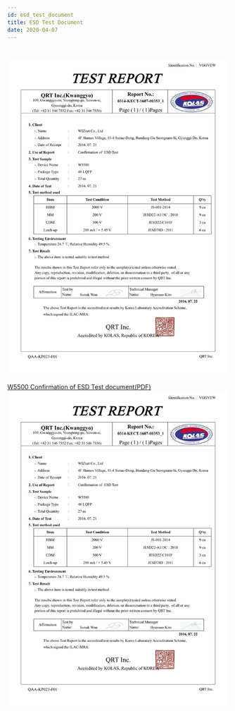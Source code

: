```yaml
---
id: esd_test_document
title: ESD Test Document
date: 2020-04-07
---
```


![W5500 Confirmation of ESD Test document](/img/products/w5500/application/kect-1607-00353_1_w5500_48lqfp_0722.png)
=======

<a href="/img/products/w5500/kect-1607-00353_1_w5500_48lqfp_0722.pdf" target="_blank">W5500 Confirmation of ESD Test document(PDF)</a>
![W5500 Confirmation of ESD Test document](/img/products/w5500/application/kect-1607-00353_1_w5500_48lqfp_0722.png)

